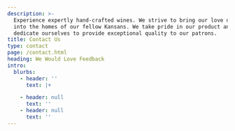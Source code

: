 ```yaml
---
description: >-
  Experience expertly hand-crafted wines. We strive to bring our love of wine
  into the homes of our fellow Kansans. We take pride in our product and
  dedicate ourselves to provide exceptional quality to our patrons.
title: Contact Us
type: contact
page: /contact.html
heading: We Would Love Feedback
intro:
  blurbs:
    - header: ''
      text: |+

    - header: null
      text: ''
    - header: null
      text: ''
---
```



